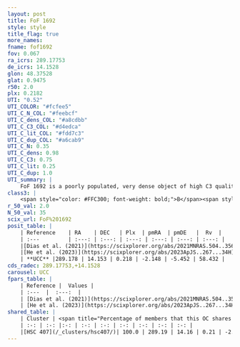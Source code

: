 ```yaml
---
layout: post
title: FoF 1692
style: style
title_flag: true
more_names: 
fname: fof1692
fov: 0.067
ra_icrs: 289.17753
de_icrs: 14.1528
glon: 48.37528
glat: 0.9475
r50: 2.0
plx: 0.2182
UTI: "0.52"
UTI_COLOR: "#fcfee5"
UTI_C_N_COL: "#feebcf"
UTI_C_dens_COL: "#a8cdbb"
UTI_C_C3_COL: "#d4edca"
UTI_C_lit_COL: "#fdd7c3"
UTI_C_dup_COL: "#a6cab9"
UTI_C_N: 0.35
UTI_C_dens: 0.98
UTI_C_C3: 0.75
UTI_C_lit: 0.25
UTI_C_dup: 1.0
UTI_summary: |
    FoF 1692 is a poorly populated, very dense object of high C3 quality. It is poorly studied in the literature. This object shares a large percentage of members with a later reported entry.
class3: |
    <span style="color: #FFC300; font-weight: bold;">B</span><span style="color: green; font-weight: bold;">A</span>
r_50_val: 2.0
N_50_val: 35
scix_url: FoF%201692
posit_table: |
    | Reference    | RA    | DEC   | Plx  | pmRA  | pmDE   |  Rv  |
    | :---         | :---: | :---: | :---: | :---: | :---: | :---: |
    |[Dias et al. (2021)](https://scixplorer.org/abs/2021MNRAS.504..356D) | 289.171 | 14.156 | 0.244 | -2.169 | -5.371 | 31.952 |
    |[He et al. (2023)](https://scixplorer.org/abs/2023ApJS..267...34H) | 289.182 | 14.164 | 0.204 | -2.156 | -5.51 | 58.43 |
    | **UCC** |289.178 | 14.153 | 0.218 | -2.148 | -5.452 | 58.432 | 
cds_radec: 289.17753,+14.1528
carousel: UCC
fpars_table: |
    | Reference |  Values |
    | :---  |  :---:  |
    | [Dias et al. (2021)](https://scixplorer.org/abs/2021MNRAS.504..356D) | `Av=2.911, Dist=3926, logage=6.904, [Fe/H]=0.269` |
    | [He et al. (2023)](https://scixplorer.org/abs/2023ApJS..267...34H) | `A0=3.5, m-M=12.85, logA=7.0` |
shared_table: |
    | Cluster | <span title="Percentage of members that this OC shares with the ones listed">%</span>   | RA   | DEC   | Plx   | pmRA  | pmDE  | Rv | UTI |
    | :-: | :-: |:-: | :-: | :-: | :-: | :-: | :-: | :-: |
    |[HSC 407](/_clusters/hsc407/)| 100.0 | 289.19 | 14.16 | 0.21 | -2.16 | -5.5 | 46.67 |0.46 |
---
```

